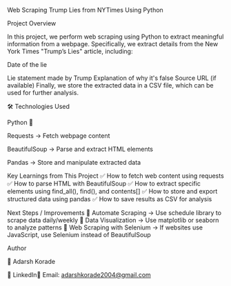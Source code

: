 Web Scraping Trump Lies from NYTimes Using Python

Project Overview

In this project, we perform web scraping using Python to extract meaningful information from a webpage. Specifically, we extract details from the New York Times "Trump’s Lies" article, including:

Date of the lie

Lie statement made by Trump
Explanation of why it's false
Source URL (if available)
Finally, we store the extracted data in a CSV file, which can be used for further analysis.

🛠 Technologies Used

Python 🐍

Requests → Fetch webpage content

BeautifulSoup → Parse and extract HTML elements

Pandas → Store and manipulate extracted data


 Key Learnings from This Project
✅ How to fetch web content using requests
✅ How to parse HTML with BeautifulSoup
✅ How to extract specific elements using find_all(), find(), and contents[]
✅ How to store and export structured data using pandas
✅ How to save results as CSV for analysis

Next Steps / Improvements
🔹 Automate Scraping → Use schedule library to scrape data daily/weekly
🔹 Data Visualization → Use matplotlib or seaborn to analyze patterns
🔹 Web Scraping with Selenium → If websites use JavaScript, use Selenium instead of BeautifulSoup

Author

👤 Adarsh Korade

🔗 LinkedIn📧 Email: adarshkorade2004@gmail.com

